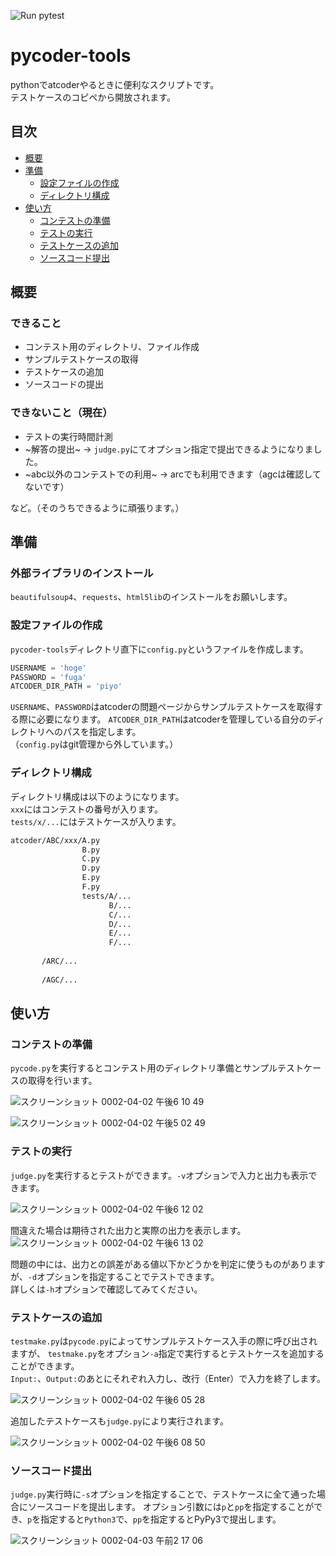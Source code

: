 <img alt="Run pytest" src="https://github.com/kenchalros/pycoder-tools/workflows/Python application/badge.svg"></a>
# pycoder-tools 

pythonでatcoderやるときに便利なスクリプトです。  
テストケースのコピペから開放されます。  

## 目次

- [概要](#概要)
- [準備](#準備)
  - [設定ファイルの作成](#設定ファイルの作成)
  - [ディレクトリ構成](#ディレクトリ構成)
- [使い方](#使い方)
  - [コンテストの準備](#コンテストの準備)
  - [テストの実行](#テストの実行)
  - [テストケースの追加](#テストケースの追加)
  - [ソースコード提出](#ソースコード提出)

## 概要

### できること
- コンテスト用のディレクトリ、ファイル作成
- サンプルテストケースの取得
- テストケースの追加
- ソースコードの提出

### できないこと（現在）
- テストの実行時間計測
- ~解答の提出~ -> `judge.py`にてオプション指定で提出できるようになりました。
- ~abc以外のコンテストでの利用~ -> arcでも利用できます（agcは確認してないです）

など。（そのうちできるように頑張ります。）

## 準備

### 外部ライブラリのインストール
`beautifulsoup4`、`requests`、`html5lib`のインストールをお願いします。

### 設定ファイルの作成
`pycoder-tools`ディレクトリ直下に`config.py`というファイルを作成します。
```python
USERNAME = 'hoge'
PASSWORD = 'fuga'
ATCODER_DIR_PATH = 'piyo'
```
`USERNAME`、`PASSWORD`はatcoderの問題ページからサンプルテストケースを取得する際に必要になります。
`ATCODER_DIR_PATH`はatcoderを管理している自分のディレクトリへのパスを指定します。  
（`config.py`はgit管理から外しています。）

### ディレクトリ構成
ディレクトリ構成は以下のようになります。  
`xxx`にはコンテストの番号が入ります。  
`tests/x/...`にはテストケースが入ります。  

```txt
atcoder/ABC/xxx/A.py
                B.py
                C.py
                D.py
                E.py
                F.py
                tests/A/...
                      B/...
                      C/...
                      D/...
                      E/...
                      F/...
       
       /ARC/...
       
       /AGC/...
```

## 使い方

### コンテストの準備
`pycode.py`を実行するとコンテスト用のディレクトリ準備とサンプルテストケースの取得を行います。

![スクリーンショット 0002-04-02 午後6 10 49](https://user-images.githubusercontent.com/37099863/78231139-5340c600-750d-11ea-99cd-07bcb4f1dfd8.png)

![スクリーンショット 0002-04-02 午後5 02 49](https://user-images.githubusercontent.com/37099863/78224661-e1b04a00-7503-11ea-9506-0084864e5c9c.png)

### テストの実行
`judge.py`を実行するとテストができます。`-v`オプションで入力と出力も表示できます。

![スクリーンショット 0002-04-02 午後6 12 02](https://user-images.githubusercontent.com/37099863/78231266-7f5c4700-750d-11ea-92db-dbf0231ce671.png)

間違えた場合は期待された出力と実際の出力を表示します。
![スクリーンショット 0002-04-02 午後6 13 02](https://user-images.githubusercontent.com/37099863/78231354-a286f680-750d-11ea-9b1d-9c0a3939fa94.png)

問題の中には、出力との誤差がある値以下かどうかを判定に使うものがありますが、`-d`オプションを指定することでテストできます。  
詳しくは`-h`オプションで確認してみてください。

### テストケースの追加
`testmake.py`は`pycode.py`によってサンプルテストケース入手の際に呼び出されますが、
`testmake.py`をオプション`-a`指定で実行するとテストケースを追加することができます。  
`Input:`、`Output:`のあとにそれぞれ入力し、改行（Enter）で入力を終了します。

![スクリーンショット 0002-04-02 午後6 05 28](https://user-images.githubusercontent.com/37099863/78230677-9ea6a480-750c-11ea-95fd-fa74cb715c0c.png)

追加したテストケースも`judge.py`により実行されます。

![スクリーンショット 0002-04-02 午後6 08 50](https://user-images.githubusercontent.com/37099863/78230951-0e1c9400-750d-11ea-9115-b878f8faa9c7.png)

### ソースコード提出
`judge.py`実行時に`-s`オプションを指定することで、テストケースに全て通った場合にソースコードを提出します。
オプション引数には`p`と`pp`を指定することができ、`p`を指定すると`Python3`で、`pp`を指定するとPyPy3で提出します。

![スクリーンショット 0002-04-03 午前2 17 06](https://user-images.githubusercontent.com/37099863/78278650-4e056a80-7551-11ea-92f3-ba28004b53f8.png)
